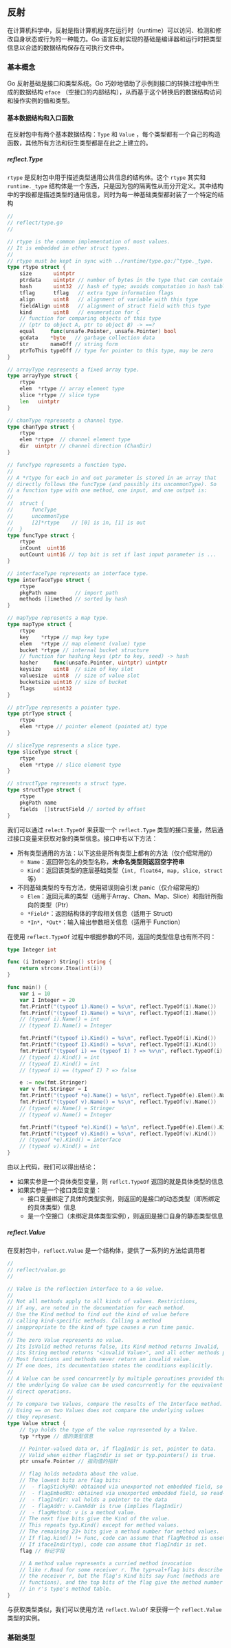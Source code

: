 反射
------

在计算机科学中，反射是指计算机程序在运行时（runtime）可以访问、检测和修改自身状态或行为的一种能力。Go 语言反射实现的基础是编译器和运行时把类型信息以合适的数据结构保存在可执行文件中。



### 基本概念

Go 反射基础是接口和类型系统。Go 巧妙地借助了示例到接口的转换过程中所生成的数据结构 `eface` （空接口的内部结构），从而基于这个转换后的数据结构访问和操作实例的值和类型。

#### 基本数据结构和入口函数

在反射包中有两个基本数据结构：`Type` 和 `Value` ，每个类型都有一个自己的构造函数，其他所有方法和衍生类型都是在此之上建立的。

##### reflect.Type

`rtype` 是反射包中用于描述类型通用公共信息的结构体。这个 `rtype` 其实和 `runtime._type` 结构体是一个东西，只是因为包的隔离性从而分开定义。其中结构中的字段都是描述类型的通用信息，同时为每一种基础类型都封装了一个特定的结构

```go
//
// reflect/type.go
//

// rtype is the common implementation of most values.
// It is embedded in other struct types.
//
// rtype must be kept in sync with ../runtime/type.go:/^type._type.
type rtype struct {
	size       uintptr
	ptrdata    uintptr // number of bytes in the type that can contain pointers
	hash       uint32  // hash of type; avoids computation in hash tables
	tflag      tflag   // extra type information flags
	align      uint8   // alignment of variable with this type
	fieldAlign uint8   // alignment of struct field with this type
	kind       uint8   // enumeration for C
	// function for comparing objects of this type
	// (ptr to object A, ptr to object B) -> ==?
	equal     func(unsafe.Pointer, unsafe.Pointer) bool
	gcdata    *byte   // garbage collection data
	str       nameOff // string form
	ptrToThis typeOff // type for pointer to this type, may be zero
}

// arrayType represents a fixed array type.
type arrayType struct {
	rtype
	elem  *rtype // array element type
	slice *rtype // slice type
	len   uintptr
}

// chanType represents a channel type.
type chanType struct {
	rtype
	elem *rtype  // channel element type
	dir  uintptr // channel direction (ChanDir)
}

// funcType represents a function type.
//
// A *rtype for each in and out parameter is stored in an array that
// directly follows the funcType (and possibly its uncommonType). So
// a function type with one method, one input, and one output is:
//
//	struct {
//		funcType
//		uncommonType
//		[2]*rtype    // [0] is in, [1] is out
//	}
type funcType struct {
	rtype
	inCount  uint16
	outCount uint16 // top bit is set if last input parameter is ...
}

// interfaceType represents an interface type.
type interfaceType struct {
	rtype
	pkgPath name      // import path
	methods []imethod // sorted by hash
}

// mapType represents a map type.
type mapType struct {
	rtype
	key    *rtype // map key type
	elem   *rtype // map element (value) type
	bucket *rtype // internal bucket structure
	// function for hashing keys (ptr to key, seed) -> hash
	hasher     func(unsafe.Pointer, uintptr) uintptr
	keysize    uint8  // size of key slot
	valuesize  uint8  // size of value slot
	bucketsize uint16 // size of bucket
	flags      uint32
}

// ptrType represents a pointer type.
type ptrType struct {
	rtype
	elem *rtype // pointer element (pointed at) type
}

// sliceType represents a slice type.
type sliceType struct {
	rtype
	elem *rtype // slice element type
}

// structType represents a struct type.
type structType struct {
	rtype
	pkgPath name
	fields  []structField // sorted by offset
}
```

我们可以通过 `relect.TypeOf` 来获取一个 `reflect.Type` 类型的接口变量，然后通过接口变量来获取对象的类型信息。接口中有以下方法：

* 所有类型通用的方法：以下这些是所有类型上都有的方法（仅介绍常用的）
  * `Name`：返回带包名的类型名称，**未命名类型则返回空字符串**
  * `Kind`：返回该类型的底层基础类型（`int, float64, map, slice, struct`等）
* 不同基础类型的专有方法，使用错误则会引发 panic（仅介绍常用的）
  * `Elem`：返回元素的类型（适用于Array、Chan、Map、Slice）和指针所指向的类型（Ptr）
  * `*Field*`：返回结构体的字段相关信息（适用于 Struct）
  * `*In*, *Out*`：输入输出参数相关信息（适用于 Function）

在使用 `reflect.TypeOf` 过程中根据参数的不同，返回的类型信息也有所不同：

```go
type Integer int

func (i Integer) String() string {
	return strconv.Itoa(int(i))
}

func main() {
	var i = 10
	var I Integer = 20
	fmt.Printf("(typeof i).Name() = %s\n", reflect.TypeOf(i).Name())
	fmt.Printf("(typeof I).Name() = %s\n", reflect.TypeOf(I).Name())
	// (typeof i).Name() = int
	// (typeof I).Name() = Integer

	fmt.Printf("(typeof i).Kind() = %s\n", reflect.TypeOf(i).Kind())
	fmt.Printf("(typeof I).Kind() = %s\n", reflect.TypeOf(I).Kind())
	fmt.Printf("(typeof i) == (typeof I) ? => %v\n", reflect.TypeOf(i) == reflect.TypeOf(I))
	// (typeof i).Kind() = int
	// (typeof I).Kind() = int
	// (typeof i) == (typeof I) ? => false

	e := new(fmt.Stringer)
	var v fmt.Stringer = I
	fmt.Printf("(typeof *e).Name() = %s\n", reflect.TypeOf(e).Elem().Name())
	fmt.Printf("(typeof v).Name() = %s\n", reflect.TypeOf(v).Name())
	// (typeof e).Name() = Stringer
	// (typeof v).Name() = Integer

	fmt.Printf("(typeof *e).Kind() = %s\n", reflect.TypeOf(e).Elem().Kind())
	fmt.Printf("(typeof v).Kind() = %s\n", reflect.TypeOf(v).Kind())
	// (typeof *e).Kind() = interface
	// (typeof v).Kind() = int
}
```

由以上代码，我们可以得出结论：

* 如果实参是一个具体类型变量，则 `reflct.TypeOf` 返回的就是具体类型的信息
* 如果实参是一个接口类型变量：
  * 接口变量绑定了具体的类型实例，则返回的是接口的动态类型（即所绑定的具体类型）信息
  * 是一个空接口（未绑定具体类型实例），则返回是接口自身的静态类型信息

##### reflect.Value

在反射包中，`reflect.Value` 是一个结构体，提供了一系列的方法给调用者

```go
//
// reflect/value.go
//

// Value is the reflection interface to a Go value.
//
// Not all methods apply to all kinds of values. Restrictions,
// if any, are noted in the documentation for each method.
// Use the Kind method to find out the kind of value before
// calling kind-specific methods. Calling a method
// inappropriate to the kind of type causes a run time panic.
//
// The zero Value represents no value.
// Its IsValid method returns false, its Kind method returns Invalid,
// its String method returns "<invalid Value>", and all other methods panic.
// Most functions and methods never return an invalid value.
// If one does, its documentation states the conditions explicitly.
//
// A Value can be used concurrently by multiple goroutines provided that
// the underlying Go value can be used concurrently for the equivalent
// direct operations.
//
// To compare two Values, compare the results of the Interface method.
// Using == on two Values does not compare the underlying values
// they represent.
type Value struct {
	// typ holds the type of the value represented by a Value.
	typ *rtype // 值的类型信息

	// Pointer-valued data or, if flagIndir is set, pointer to data.
	// Valid when either flagIndir is set or typ.pointers() is true.
	ptr unsafe.Pointer // 指向值的指针

	// flag holds metadata about the value.
	// The lowest bits are flag bits:
	//	- flagStickyRO: obtained via unexported not embedded field, so read-only
	//	- flagEmbedRO: obtained via unexported embedded field, so read-only
	//	- flagIndir: val holds a pointer to the data
	//	- flagAddr: v.CanAddr is true (implies flagIndir)
	//	- flagMethod: v is a method value.
	// The next five bits give the Kind of the value.
	// This repeats typ.Kind() except for method values.
	// The remaining 23+ bits give a method number for method values.
	// If flag.kind() != Func, code can assume that flagMethod is unset.
	// If ifaceIndir(typ), code can assume that flagIndir is set.
	flag // 标记字段

	// A method value represents a curried method invocation
	// like r.Read for some receiver r. The typ+val+flag bits describe
	// the receiver r, but the flag's Kind bits say Func (methods are
	// functions), and the top bits of the flag give the method number
	// in r's type's method table.
}
```

与获取类型类似，我们可以使用方法 `reflect.ValuOf` 来获得一个 `reflect.Value` 类型的实例。



### 基础类型

